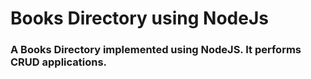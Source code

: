 # Books Directory using NodeJs

### A Books Directory implemented using NodeJS. It performs CRUD applications.

